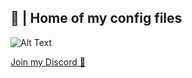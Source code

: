 ##  💾 | Home of my config files 
![Alt Text](https://media.discordapp.net/attachments/1236087481733091358/1239066582848634940/Untitled.png?ex=664829ae&is=6646d82e&hm=fa60463f7b8ef7e26e815332ae1fe90495c56b9a6f0196d6dbe3e678d96d7c85&=&format=webp&quality=lossless&width=1436&height=418) 

[Join my Discord 🦋](https://discord.gg/2yTDNB7YHW)



